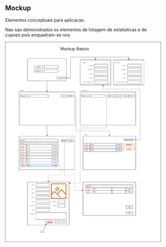 ## Mockup

Elementos conceptuais para aplicacao.

Nao sao demonstrados os elementos de listagem de estatisticas e de cupoes pois enquadram-se nos

![Elementos prototipos para aplicacao](/Sprints/Mockup.png)

